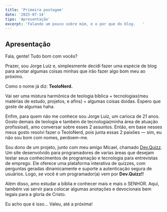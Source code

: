 ```yaml
---
title: 'Primeira postagem'
date: '2025-07-14'
tipo: 'Apresentação'
excerpt: 'Falando um pouco sobre mim, e o por que do blog.   '
---
```


## Apresentação


Fala, gente! Tudo bom com vocês?

Prazer, sou Jorge Luiz e, simplesmente decidi fazer uma espécie de blog para anotar algumas coisas minhas que irão fazer algo bom meu ao próximo. 

Como o nome já diz: **TeoloNerd.** 

Vai ser uma mistura harmônica de teologia bíblica + tecnologias(meu matérias de estudo, projetos, e afins) + algumas coisas doidas. 
Espero que goste de algumas haha.

Enfim, para quem não me conhece sou Jorge Luiz, um carioca de 21 anos.
Gosto demais de teologia e também de tecnologia(minha área de atuação profissioal), amo conversar sobre esses 2 assuntos. 
Então, em base nesses meus gosto resolvi fazer o TeoloNerd, pois junta essas 2 paixões — sim, eu não sou bom com nomes, perdoem-me.

Sou dono de um projeto, junto com meu amigo Micael, chamado [Dev.Quizz](https://dev-quizz-edu.vercel.app/). 
Um site desenvolvido para programadores de varias áreas que desejam testar seus conhecimentos de programação e tecnologia para entrevistas de emprego. 
Ele oferece uma plataforma interativa de quizzes, com perguntas geradas dinamicamente e suporte a autenticação segura de usuários.
Logo, se você é um programador(a) vem por **Dev.Quizz!**!


Além disso, amo estudar a bíblia e conhecer mais e mais o SENHOR. 
Aqui, também vai servir para colocar algumas anotações e devocionais bem legais para a gloria de Cristo. 


Eu acho que é isso...
Valeu, até a próxima!
